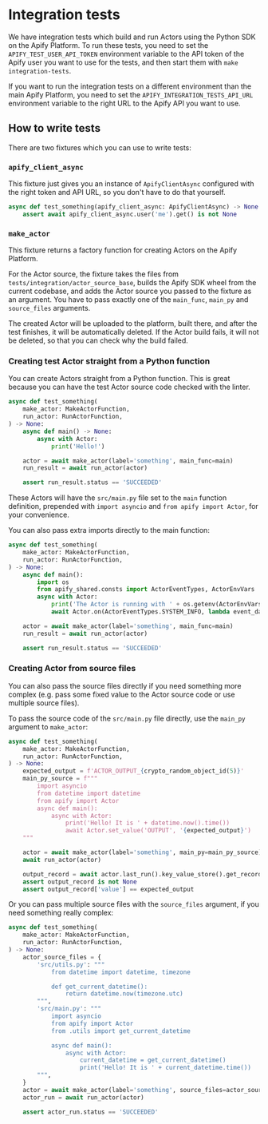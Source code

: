 # Integration tests

We have integration tests which build and run Actors using the Python SDK on the Apify Platform. To run these tests, you need to set the `APIFY_TEST_USER_API_TOKEN` environment variable to the API token of the Apify user you want to use for the tests, and then start them with `make integration-tests`.

If you want to run the integration tests on a different environment than the main Apify Platform, you need to set the `APIFY_INTEGRATION_TESTS_API_URL` environment variable to the right URL to the Apify API you want to use.

## How to write tests

There are two fixtures which you can use to write tests:

### `apify_client_async`

This fixture just gives you an instance of `ApifyClientAsync` configured with the right token and API URL, so you don't have to do that yourself.

```python
async def test_something(apify_client_async: ApifyClientAsync) -> None:
    assert await apify_client_async.user('me').get() is not None
```

### `make_actor`

This fixture returns a factory function for creating Actors on the Apify Platform.

For the Actor source, the fixture takes the files from `tests/integration/actor_source_base`, builds the Apify SDK wheel from the current codebase, and adds the Actor source you passed to the fixture as an argument. You have to pass exactly one of the `main_func`, `main_py` and `source_files` arguments.

The created Actor will be uploaded to the platform, built there, and after the test finishes, it will be automatically deleted. If the Actor build fails, it will not be deleted, so that you can check why the build failed.

### Creating test Actor straight from a Python function

You can create Actors straight from a Python function. This is great because you can have the test Actor source code checked with the linter.

```python
async def test_something(
    make_actor: MakeActorFunction,
    run_actor: RunActorFunction,
) -> None:
    async def main() -> None:
        async with Actor:
            print('Hello!')

    actor = await make_actor(label='something', main_func=main)
    run_result = await run_actor(actor)

    assert run_result.status == 'SUCCEEDED'
```

These Actors will have the `src/main.py` file set to the `main` function definition, prepended with `import asyncio` and `from apify import Actor`, for your convenience.

You can also pass extra imports directly to the main function:

```python
async def test_something(
    make_actor: MakeActorFunction,
    run_actor: RunActorFunction,
) -> None:
    async def main():
        import os
        from apify_shared.consts import ActorEventTypes, ActorEnvVars
        async with Actor:
            print('The Actor is running with ' + os.getenv(ActorEnvVars.MEMORY_MBYTES) + 'MB of memory')
            await Actor.on(ActorEventTypes.SYSTEM_INFO, lambda event_data: print(event_data))

    actor = await make_actor(label='something', main_func=main)
    run_result = await run_actor(actor)

    assert run_result.status == 'SUCCEEDED'
```

### Creating Actor from source files

You can also pass the source files directly if you need something more complex (e.g. pass some fixed value to the Actor source code or use multiple source files).

To pass the source code of the `src/main.py` file directly, use the `main_py` argument to `make_actor`:

```python
async def test_something(
    make_actor: MakeActorFunction,
    run_actor: RunActorFunction,
) -> None:
    expected_output = f'ACTOR_OUTPUT_{crypto_random_object_id(5)}'
    main_py_source = f"""
        import asyncio
        from datetime import datetime
        from apify import Actor
        async def main():
            async with Actor:
                print('Hello! It is ' + datetime.now().time())
                await Actor.set_value('OUTPUT', '{expected_output}')
    """

    actor = await make_actor(label='something', main_py=main_py_source)
    await run_actor(actor)

    output_record = await actor.last_run().key_value_store().get_record('OUTPUT')
    assert output_record is not None
    assert output_record['value'] == expected_output

```

Or you can pass multiple source files with the `source_files` argument, if you need something really complex:

```python
async def test_something(
    make_actor: MakeActorFunction,
    run_actor: RunActorFunction,
) -> None:
    actor_source_files = {
        'src/utils.py': """
            from datetime import datetime, timezone

            def get_current_datetime():
                return datetime.now(timezone.utc)
        """,
        'src/main.py': """
            import asyncio
            from apify import Actor
            from .utils import get_current_datetime

            async def main():
                async with Actor:
                    current_datetime = get_current_datetime()
                    print('Hello! It is ' + current_datetime.time())
        """,
    }
    actor = await make_actor(label='something', source_files=actor_source_files)
    actor_run = await run_actor(actor)

    assert actor_run.status == 'SUCCEEDED'
```
